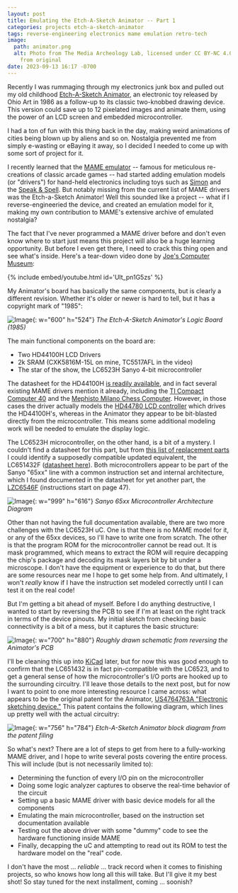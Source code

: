 ```yaml
---
layout: post
title: Emulating the Etch-A-Sketch Animator -- Part 1
categories: projects etch-a-sketch-animator
tags: reverse-engineering electronics mame emulation retro-tech
image:
  path: animator.png
  alt: Photo from The Media Archeology Lab, licensed under CC BY-NC 4.0 / Cropped
    from original
date: 2023-09-13 16:17 -0700
---
```

Recently I was rummaging through my electronics junk box and pulled out my old childhood
[Etch-A-Sketch Animator](https://toytales.ca/the-etch-a-sketch-animator-from-ohio-art-1986/), 
an electronic toy released by Ohio Art in 1986 as a follow-up to its classic two-knobbed
drawing device. This version could save up to 12 pixelated images and animate them,
using the power of an LCD screen and embedded microcontroller.

I had a ton of fun with this thing back in the day, making weird animations of cities
being blown up by aliens and so on. Nostalgia prevented me from simply e-wasting or eBaying
it away, so I decided I needed to come up with some sort of project for it.

I recently learned that the [MAME emulator](https://www.mamedev.org/) --
famous for meticulous re-creations of classic arcade games -- had started adding
emulation models (or "drivers") for hand-held electronics including toys such as
[Simon](http://adb.arcadeitalia.net/dettaglio_mame.php?game_name=simon) and the
[Speak & Spell](http://adb.arcadeitalia.net/dettaglio_mame.php?game_name=snspellb&search_id).
But notably missing from the current list of MAME drivers was the Etch-a-Sketch Animator! 
Well this sounded like a project -- what if I reverse-engineeried the device, and 
created an emulation model for it, making my own contribution to MAME's extensive
archive of emulated nostalgia?

The fact that I've never programmed a MAME driver before and don't even know where
to start just means this project will also be a huge learning opportunity. But
before I even get there, I need to crack this thing open and see what's inside. 
Here's a tear-down video done by
[Joe's Computer Museum](https://www.youtube.com/@JoesComputerMuseum):

{% include embed/youtube.html id='Ult_pn1G5zs' %}

My Animator's board has basically the same components, but is clearly a different
revision. Whether it's older or newer is hard to tell, but it has a copyright mark of "1985":

![Image](animator_board.jpg){: w="600" h="524"}
_The Etch-A-Sketch Animator's Logic Board (1985)_

The main functional components on the board are:
- Two HD44100H LCD Drivers
- 2k SRAM (CXK5816M-15L on mine, TC5517AFL in the video)
- The star of the show, the LC6523H Sanyo 4-bit microcontroller

The datasheet for the HD44100H [is readily available](/assets/HD4-4100H.pdf),
and in fact several existing MAME drivers mention it already, including the
[TI Compact Computer 40](http://adb.arcadeitalia.net/dettaglio_mame.php?game_name=cc40)
and the [Mephisto Milano Chess Computer](http://adb.arcadeitalia.net/dettaglio_mame.php?game_name=milano). 
However, in those cases the driver actually models the 
[HD44780 LCD controller](https://en.wikipedia.org/wiki/Hitachi_HD44780_LCD_controller)
which drives the HD44100H's, whereas in the Animator they appear 
to be bit-blasted directly from the microcontroller. This means some additional modeling work
will be needed to emulate the display logic.

The LC6523H microcontroller, on the other hand, is a bit of a mystery. I couldn't find a datasheet for this part,
but from [this list of replacement parts](/assets/DSA00353305.pdf) I could identify a supposedly compatible
updated equivalent, the LC651432F ([datasheet here](/assets/LC651432N.PDF)). Both microcontrollers appear to
be part of the Sanyo "65xx" line with a common instruction set and internal architecture, which I found documented 
in the datasheet for yet another part, the [LZC6546F](/assets/LC6543N.PDF) (instructions start on page 47).

![Image](65xx_architecture.jpg){: w="999" h="616"}
_Sanyo 65xx Microcontroller Architecture Diagram_

Other than not having the full documentation available, there are two more challenges with
the LC6523H uC. One is that there is no MAME model for it, or any of the 65xx devices, so I'll have
to write one from scratch. The other is that the program ROM for the microcontroller cannot
be read out. It is mask programmed, which means to extract the ROM will
require decapping the chip's package and decoding its mask layers bit by bit under a 
microscope. I don't have the equipment or experience to do that, but there are some resources
near me I hope to get some help from. And ultimately, I won't _really_ know if I have the instruction
set modeled correctly until I can test it on the real code! 

But I'm getting a bit ahead of myself. Before I do anything destructive, I wanted to start by reversing the
PCB to see if I'm at least on the right track in terms of the device pinouts. My initial sketch from
checking basic connectivity is a bit of a mess, but it captures the basic structure:

![Image](animator_schematic.jpg){: w="700" h="880"}
_Roughly drawn schematic from reversing the Animator's PCB_

I'll be cleaning this up into [KiCad](https://www.kicad.org/) later, but for now this was good
enough to confirm that the LC651432 is in fact pin-compatible with the LC6523, and to get a general sense 
of how the microcontroller's I/O ports are hooked up to the surrounding circuitry. I'll leave those
details to the next post, but for now I want to point to one more interesting resource I came
across: what appears to be the original patent for the
Animator, [US4764763A "Electronic sketching device."](https://patents.google.com/patent/US4764763A/en)
This patent contains the following diagram, which lines up pretty well with the actual circuitry:

![Image](animator_patent_diagram.jpg){: w="756" h="784"}
_Etch-A-Sketch Animator block diagram from the patent filing_

So what's next? There are a lot of steps to get from here to a fully-working MAME driver,
and I hope to write several posts covering the entire process. This will include (but
is not necessarily limited to):
- Determining the function of every I/O pin on the microcontroller
- Doing some logic analyzer captures to observe the real-time behavior of the circuit
- Setting up a basic MAME driver with basic device models for all the components
- Emulating the main microcontroller, based on the instruction set documentation available
- Testing out the above driver with some "dummy" code to see the hardware functioning inside MAME
- Finally, decapping the uC and attempting to read out its ROM to test the hardware model on the "real" code.

I don't have the most ... _reliable_ ... track record when it comes to finishing projects, so who
knows how long all this will take. But I'll give it my best shot! So stay tuned for the next installment,
coming ... soonish?

